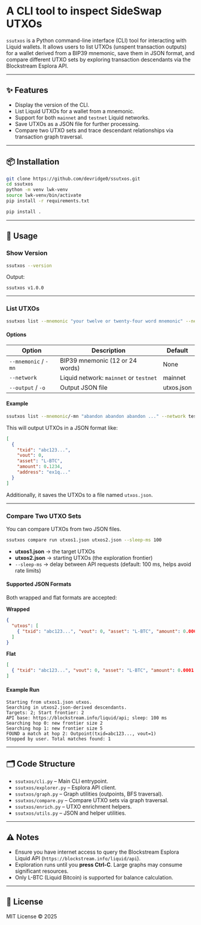 # A CLI tool to inspect SideSwap UTXOs

`ssutxos` is a Python command-line interface (CLI) tool for interacting with Liquid wallets.
It allows users to list UTXOs (unspent transaction outputs) for a wallet derived from a BIP39 mnemonic, save them in JSON format, and compare different UTXO sets by exploring transaction descendants via the Blockstream Esplora API.

---

## ✨ Features

* Display the version of the CLI.
* List Liquid UTXOs for a wallet from a mnemonic.
* Support for both `mainnet` and `testnet` Liquid networks.
* Save UTXOs as a JSON file for further processing.
* Compare two UTXO sets and trace descendant relationships via transaction graph traversal.

---

## 📦 Installation

```bash
git clone https://github.com/devridge0/ssutxos.git
cd ssutxos
python -m venv lwk-venv
source lwk-venv/bin/activate
pip install -r requirements.txt

pip install .
```

---

## 🚀 Usage

### Show Version

```bash
ssutxos --version
```

Output:

```
ssutxos v1.0.0
```

---

### List UTXOs

```bash
ssutxos list --mnemonic "your twelve or twenty-four word mnemonic" --network mainnet
```

#### Options

| Option               | Description                            | Default |
| -------------------- | -------------------------------------- | ------- |
| `--mnemonic` / `-mn` | BIP39 mnemonic (12 or 24 words)        | None    |
| `--network`          | Liquid network: `mainnet` or `testnet` | mainnet |
| `--output`   / `-o`  | Output JSON file                       | utxos.json| 

#### Example

```bash
ssutxos list --mnemonic/-mn "abandon abandon abandon ..." --network testnet --output/-o utxos.json
```

This will output UTXOs in a JSON format like:

```json
[
  {
    "txid": "abc123...",
    "vout": 0,
    "asset": "L-BTC",
    "amount": 0.1234,
    "address": "ex1q..."
  }
]
```

Additionally, it saves the UTXOs to a file named `utxos.json`.

---

### Compare Two UTXO Sets

You can compare UTXOs from two JSON files.

```bash
ssutxos compare run utxos1.json utxos2.json --sleep-ms 100
```

* **utxos1.json** → the target UTXOs
* **utxos2.json** → starting UTXOs (the exploration frontier)
* `--sleep-ms` → delay between API requests (default: 100 ms, helps avoid rate limits)

#### Supported JSON Formats

Both wrapped and flat formats are accepted:

**Wrapped**

```json
{
  "utxos": [
    { "txid": "abc123...", "vout": 0, "asset": "L-BTC", "amount": 0.0001, "address": "lq1..." }
  ]
}
```

**Flat**

```json
[
  { "txid": "abc123...", "vout": 0, "asset": "L-BTC", "amount": 0.0001, "address": "lq1..." }
]
```

#### Example Run

```
Starting from utxos1.json utxos.
Searching in utxos2.json-derived descendants.
Targets: 2; Start frontier: 2
API base: https://blockstream.info/liquid/api; sleep: 100 ms
Searching hop 0: new frontier size 2
Searching hop 1: new frontier size 5
FOUND a match at hop 2: Outpoint(txid=abc123..., vout=1)
Stopped by user. Total matches found: 1
```

---

## 🗂 Code Structure

* `ssutxos/cli.py` – Main CLI entrypoint.
* `ssutxos/explorer.py` – Esplora API client.
* `ssutxos/graph.py` – Graph utilities (outpoints, BFS traversal).
* `ssutxos/compare.py` – Compare UTXO sets via graph traversal.
* `ssutxos/enrich.py` – UTXO enrichment helpers.
* `ssutxos/utils.py` – JSON and helper utilities.

---

## ⚠️ Notes

* Ensure you have internet access to query the Blockstream Esplora Liquid API (`https://blockstream.info/liquid/api`).
* Exploration runs until you **press Ctrl-C**. Large graphs may consume significant resources.
* Only L-BTC (Liquid Bitcoin) is supported for balance calculation.

---

## 📜 License

MIT License © 2025
